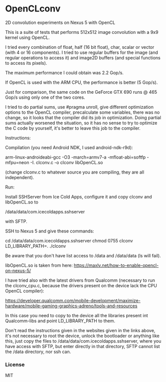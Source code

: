 # OpenCLconv
2D convolution experiments on Nexus 5 with OpenCL

This is a suite of tests that performs 512x512 image convolution with a 9x9 kernel using OpenCL.

I tried every combination of float, half (16 bit float), char, scalar or vector (with 4 or 16 components).
I tried to use regular buffers for the image (and regular operations to access it) and image2D buffers (and special functions to access its pixels).

The maximum performance I could obtain was 2.2 Gop/s.

If OpenCL is used with the ARM CPU, the performance is better (5 Gop/s).

Just for comparison, the same code on the GeForce GTX 690 runs @ 465 Gop/s using only one of the two cores.

I tried to do partial sums, use #pragma unroll, give different optimization options to the OpenCL compiler, precalculate some variables, there was no change, so it looks that the compiler did its job in optimization. Doing partial sums actually worsened the situation, so it has no sense to try to optimize the C code by yourself, it's better to leave this job to the compiler.


Instructions:

Compilation (you need Android NDK, I used android-ndk-r9d):

arm-linux-androideabi-gcc -O3 -march=armv7-a -mfloat-abi=softfp -mfpu=neon -I. clconv.c -o clconv libOpenCL.so

(change clconv.c to whatever source you are compiling, they are all independent).

Run:

Install SSHServer from Ice Cold Apps, configure it and copy clconv and libOpenCL.so to

/data/data/com.icecoldapps.sshserver

with SFTP.

SSH to Nexus 5 and give these commands:

cd /data/data/com.icecoldapps.sshserver
chmod 0755 clconv
LD_LIBRARY_PATH=.
./clconv

Be aware that you don't have list access to /data and /data/data (ls will fail).

libOpenCL.so is taken from here:
https://maxlv.net/how-to-enable-opencl-on-nexus-5/

I have tried also with the latest drivers from Qualcomm (necessary to run the clconv_cpu.c, because the drivers present on the device lack the CPU OpenCL compiler):

https://developer.qualcomm.com/mobile-development/maximize-hardware/mobile-gaming-graphics-adreno/tools-and-resources

In this case you need to copy to the device all the libraries present int Qualcomm-libs and point LD_LIBRARY_PATH to them.

Don't read the instructions given in the websites given in the links above, it's not necessary to root the device, unlock the bootloader or anything like this, just copy the files to /data/data/com.icecoldapps.sshserver, where you have access with SFTP, but enter directly in that directory, SFTP cannot list the /data directory, nor ssh can.


### License

MIT
